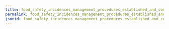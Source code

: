 ```yaml
---
title: food_safety_incidences_management_procedures_established_and_communicated_to_staff_workers
permalink: food_safety_incidences_management_procedures_established_and_communicated_to_staff_workers.html
jsonid: food_safety_incidences_management_procedures_established_and_communicated_to_staff_workers
---
```

